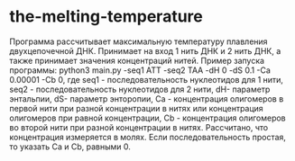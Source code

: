 # the-melting-temperature
Программа рассчитывает максимальную температуру плавления двухцепочечной ДНК.
Принимает на вход 1 нить ДНК и 2 нить ДНК, а также принимает значения концентраций нитей. 
Пример запуска программы: python3 main.py -seq1 ATT -seq2 TAA -dH 0 -dS 0.1 -Ca 0.00001 -Cb 0, где
seq1 - последовательность нуклеотидов для 1 нити, seq2 - последовательность нуклеотидов для 2 нити,
dH- параметр энтальпии, dS- параметр энторопии, Ca - концентрация олигомеров в первой нити при разной
концентрации в нитях или концентрация олигомеров при равной концентрации, Cb - концентрация олигомеров
во второй нити при разной концентрации в нитях. Рассчитано, что концентрация измеряется в молях. Если
последовательность простая, то указать Ca и Cb, равными 0.
